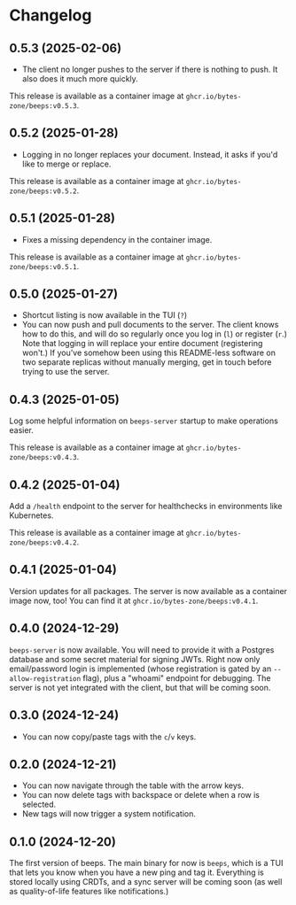 # Changelog

## 0.5.3 (2025-02-06)

- The client no longer pushes to the server if there is nothing to push. It also does it much more quickly.

This release is available as a container image at `ghcr.io/bytes-zone/beeps:v0.5.3`.

## 0.5.2 (2025-01-28)

- Logging in no longer replaces your document. Instead, it asks if you'd like to merge or replace.

This release is available as a container image at `ghcr.io/bytes-zone/beeps:v0.5.2`.

## 0.5.1 (2025-01-28)

- Fixes a missing dependency in the container image.

This release is available as a container image at `ghcr.io/bytes-zone/beeps:v0.5.1`.

## 0.5.0 (2025-01-27)

- Shortcut listing is now available in the TUI (`?`)
- You can now push and pull documents to the server. The client knows how to do this, and will do so regularly once you log in (`l`) or register (`r`.) Note that logging in will replace your entire document (registering won't.) If you've somehow been using this README-less software on two separate replicas without manually merging, get in touch before trying to use the server.

## 0.4.3 (2025-01-05)

Log some helpful information on `beeps-server` startup to make operations easier.

This release is available as a container image at `ghcr.io/bytes-zone/beeps:v0.4.3`.

## 0.4.2 (2025-01-04)

Add a `/health` endpoint to the server for healthchecks in environments like Kubernetes.

This release is available as a container image at `ghcr.io/bytes-zone/beeps:v0.4.2`.

## 0.4.1 (2025-01-04)

Version updates for all packages. The server is now available as a container image now, too! You can find it at `ghcr.io/bytes-zone/beeps:v0.4.1`.

## 0.4.0 (2024-12-29)

`beeps-server` is now available. You will need to provide it with a Postgres database and some secret material for signing JWTs. Right now only email/password login is implemented (whose registration is gated by an `--allow-registration` flag), plus a "whoami" endpoint for debugging. The server is not yet integrated with the client, but that will be coming soon.

## 0.3.0 (2024-12-24)

- You can now copy/paste tags with the `c`/`v` keys.

## 0.2.0 (2024-12-21)

- You can now navigate through the table with the arrow keys.
- You can now delete tags with backspace or delete when a row is selected.
- New tags will now trigger a system notification.

## 0.1.0 (2024-12-20)

The first version of beeps. The main binary for now is `beeps`, which is a TUI that lets you know when you have a new ping and tag it. Everything is stored locally using CRDTs, and a sync server will be coming soon (as well as quality-of-life features like notifications.)
